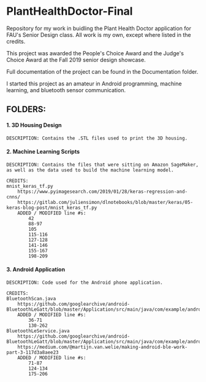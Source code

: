 # PlantHealthDoctor-Final
Repository for my work in buidling the Plant Health Doctor application for FAU's Senior Design class.
All work is my own, except where listed in the credits.

This project was awarded the People's Choice Award and the Judge's Choice Award at the Fall 2019 senior design showcase.

Full documentation of the project can be found in the Documentation folder.

I started this project as an amateur in Android programming, machine learning, and bluetooth sensor communication.

## FOLDERS:
#### 1. 3D Housing Design
	DESCRIPTION: Contains the .STL files used to print the 3D housing.

#### 2. Machine Learning Scripts
	DESCRIPTION: Contains the files that were sitting on Amazon SageMaker,
	as well as the data used to build the machine learning model.

	CREDITS:
	mnist_keras_tf.py
		https://www.pyimagesearch.com/2019/01/28/keras-regression-and-cnns/
		https://gitlab.com/juliensimon/dlnotebooks/blob/master/keras/05-keras-blog-post/mnist_keras_tf.py
		ADDED / MODIFIED line #s:
			42
			88-97
			105
			115-116
			127-128
			141-146
			155-167
			198-209
			
#### 3. Android Application
	DESCRIPTION: Code used for the Android phone application.

	CREDITS:
	BluetoothScan.java
		https://github.com/googlearchive/android-BluetoothLeGatt/blob/master/Application/src/main/java/com/example/android/bluetoothlegatt/DeviceControlActivity.java
		ADDED / MODIFIED line #s:
			36-71
			130-262
	BluetoothLeService.java
		https://github.com/googlearchive/android-BluetoothLeGatt/blob/master/Application/src/main/java/com/example/android/bluetoothlegatt/BluetoothLeService.java
		https://medium.com/@martijn.van.welie/making-android-ble-work-part-3-117d3a8aee23
		ADDED / MODIFIED line #s:
			71-87
			124-134
			175-206
